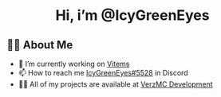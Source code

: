 <h1 align="center">Hi, i’m @IcyGreenEyes</h1>

## 🙋‍♂️ About Me
- 🔭 I’m currently working on [Vitems](https://dsc.gg/verzdev/)
- 📫 How to reach me [IcyGreenEyes#5528](dsc.gg/verzdev/) in Discord
- 👨‍💻 All of my projects are available at [VerzMC Development](dsc.gg/verzdev/)
